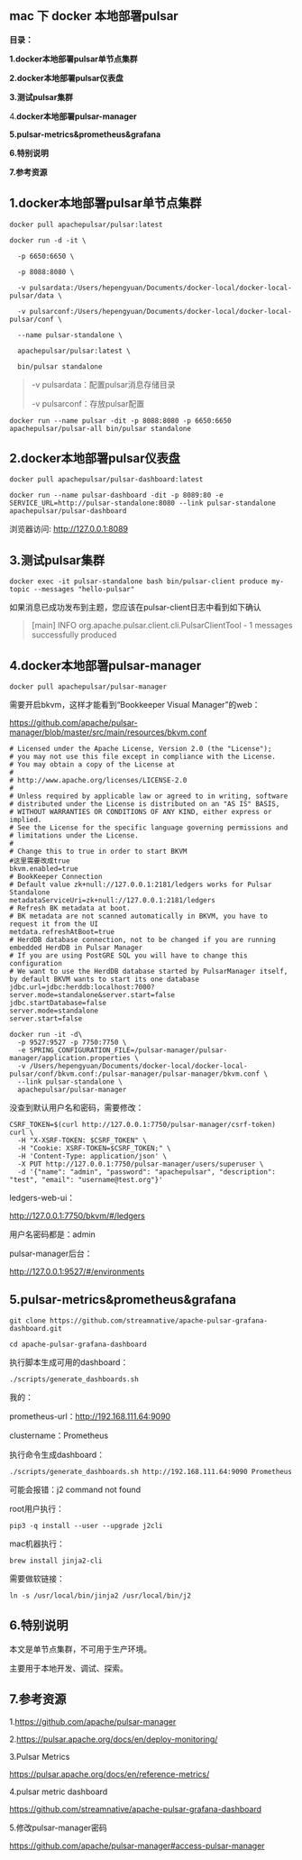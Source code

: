 ## mac 下 docker 本地部署pulsar



**目录：**

**1.docker本地部署pulsar单节点集群**

**2.docker本地部署pulsar仪表盘**

**3.测试pulsar集群**

4.**docker本地部署pulsar-manager**

**5.pulsar-metrics&prometheus&grafana**

**6.特别说明**

**7.参考资源**

## 1.docker本地部署pulsar单节点集群

```
docker pull apachepulsar/pulsar:latest

docker run -d -it \

  -p 6650:6650 \

  -p 8088:8080 \

  -v pulsardata:/Users/hepengyuan/Documents/docker-local/docker-local-pulsar/data \

  -v pulsarconf:/Users/hepengyuan/Documents/docker-local/docker-local-pulsar/conf \

  --name pulsar-standalone \

  apachepulsar/pulsar:latest \

  bin/pulsar standalone
```

> -v pulsardata：配置pulsar消息存储目录
>
> -v pulsarconf：存放pulsar配置

```shell
docker run --name pulsar -dit -p 8088:8080 -p 6650:6650 apachepulsar/pulsar-all bin/pulsar standalone
```

## 2.docker本地部署pulsar仪表盘

```shell
docker pull apachepulsar/pulsar-dashboard:latest

docker run --name pulsar-dashboard -dit -p 8089:80 -e SERVICE_URL=http://pulsar-standalone:8080 --link pulsar-standalone apachepulsar/pulsar-dashboard
```

浏览器访问: http://127.0.0.1:8089 

## 3.测试pulsar集群



```shell
docker exec -it pulsar-standalone bash bin/pulsar-client produce my-topic --messages "hello-pulsar"
```

如果消息已成功发布到主题，您应该在pulsar-client日志中看到如下确认

> [main] INFO org.apache.pulsar.client.cli.PulsarClientTool - 1 messages successfully produced

## 4.docker本地部署pulsar-manager

```
docker pull apachepulsar/pulsar-manager
```



需要开启bkvm，这样才能看到“Bookkeeper Visual Manager”的web：

https://github.com/apache/pulsar-manager/blob/master/src/main/resources/bkvm.conf

```shell 
# Licensed under the Apache License, Version 2.0 (the "License");
# you may not use this file except in compliance with the License.
# You may obtain a copy of the License at
#
# http://www.apache.org/licenses/LICENSE-2.0
#
# Unless required by applicable law or agreed to in writing, software
# distributed under the License is distributed on an "AS IS" BASIS,
# WITHOUT WARRANTIES OR CONDITIONS OF ANY KIND, either express or implied.
# See the License for the specific language governing permissions and
# limitations under the License.
#
# Change this to true in order to start BKVM
#这里需要改成true
bkvm.enabled=true
# BookKeeper Connection
# Default value zk+null://127.0.0.1:2181/ledgers works for Pulsar Standalone
metadataServiceUri=zk+null://127.0.0.1:2181/ledgers
# Refresh BK metadata at boot.
# BK metadata are not scanned automatically in BKVM, you have to request it from the UI
metdata.refreshAtBoot=true
# HerdDB database connection, not to be changed if you are running embedded HerdDB in Pulsar Manager
# If you are using PostGRE SQL you will have to change this configuration
# We want to use the HerdDB database started by PulsarManager itself, by default BKVM wants to start its one database
jdbc.url=jdbc:herddb:localhost:7000?server.mode=standalone&server.start=false
jdbc.startDatabase=false
server.mode=standalone
server.start=false
```

```shell
docker run -it -d\
  -p 9527:9527 -p 7750:7750 \
  -e SPRING_CONFIGURATION_FILE=/pulsar-manager/pulsar-manager/application.properties \
  -v /Users/hepengyuan/Documents/docker-local/docker-local-pulsar/conf/bkvm.conf:/pulsar-manager/pulsar-manager/bkvm.conf \
  --link pulsar-standalone \
  apachepulsar/pulsar-manager
```

没查到默认用户名和密码，需要修改：

```
CSRF_TOKEN=$(curl http://127.0.0.1:7750/pulsar-manager/csrf-token)
curl \
  -H "X-XSRF-TOKEN: $CSRF_TOKEN" \
  -H "Cookie: XSRF-TOKEN=$CSRF_TOKEN;" \
  -H 'Content-Type: application/json' \
  -X PUT http://127.0.0.1:7750/pulsar-manager/users/superuser \
  -d '{"name": "admin", "password": "apachepulsar", "description": "test", "email": "username@test.org"}'
```

ledgers-web-ui：

http://127.0.0.1:7750/bkvm/#/ledgers

用户名密码都是：admin



pulsar-manager后台：

http://127.0.0.1:9527/#/environments

## 5.pulsar-metrics&prometheus&grafana



```
git clone https://github.com/streamnative/apache-pulsar-grafana-dashboard.git

cd apache-pulsar-grafana-dashboard
```

执行脚本生成可用的dashboard：

```
./scripts/generate_dashboards.sh
```

我的：

prometheus-url：http://192.168.111.64:9090

clustername：Prometheus

执行命令生成dashboard：

```
./scripts/generate_dashboards.sh http://192.168.111.64:9090 Prometheus
```

可能会报错：j2 command not found

root用户执行：
```
pip3 -q install --user --upgrade j2cli
```
mac机器执行：
```
brew install jinja2-cli
```
需要做软链接：
```
ln -s /usr/local/bin/jinja2 /usr/local/bin/j2
```

## 6.特别说明

本文是单节点集群，不可用于生产环境。

主要用于本地开发、调试、探索。



## 7.参考资源
1.https://github.com/apache/pulsar-manager

2.https://pulsar.apache.org/docs/en/deploy-monitoring/

3.Pulsar Metrics

https://pulsar.apache.org/docs/en/reference-metrics/

4.pulsar metric dashboard

https://github.com/streamnative/apache-pulsar-grafana-dashboard

5.修改pulsar-manager密码

https://github.com/apache/pulsar-manager#access-pulsar-manager